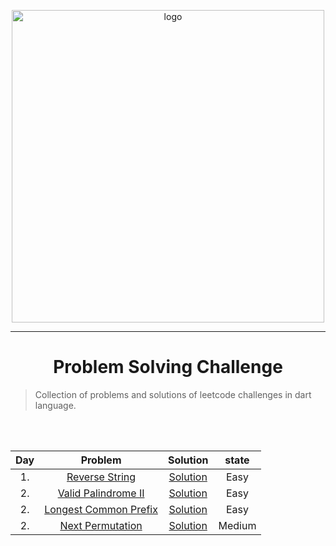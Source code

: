 <p align="center">
<a href="https://leetcode.com/MZzzNn/">
<img src="https://assets.leetcode.com/static_assets/public/webpack_bundles/images/logo-dark.e99485d9b.svg" width="500" alt="logo"></a>
</p>

[//]: # (<p align="center">)

[//]: # (	<img src="https://img.shields.io/badge/Problems%20Solved-30-sucess.svg" alt="">)
[//]: # ([![Open Source Love]&#40;https://badges.frapsoft.com/os/v2/open-source.svg?v=103&#41;]&#40;https://github.com/vinitshahdeo/HacktoberFest&#41;)

[//]: # (	<img src="https://img.shields.io/badge/Language-Dart-blue.svg" alt="">)

[//]: # (</p>)

---
<h1 align="center">Problem Solving Challenge</h1> 

> Collection of problems and solutions of leetcode challenges in dart language.


<br/><br/>                                                     


| Day |                                    Problem                                     |                                        Solution                                        | state  |
|:---:|:------------------------------------------------------------------------------:|:--------------------------------------------------------------------------------------:|:------:|
| 1.  |        [Reverse String ](https://leetcode.com/problems/reverse-string/)        | [Solution](https://github.com/mazen-mo7amed/30-Day-Challenge/blob/main/lib/day_1.dart) |  Easy  |
| 2.  |   [Valid Palindrome II ](https://leetcode.com/problems/valid-palindrome-ii/)   | [Solution](https://github.com/mazen-mo7amed/30-Day-Challenge/blob/main/lib/day_2.dart) |  Easy  |
| 2.  | [Longest Common Prefix ](https://leetcode.com/problems/longest-common-prefix/) | [Solution](https://github.com/mazen-mo7amed/30-Day-Challenge/blob/main/lib/day_3.dart) |  Easy  |
| 2.  |      [Next Permutation ](https://leetcode.com/problems/next-permutation/)      | [Solution](https://github.com/mazen-mo7amed/30-Day-Challenge/blob/main/lib/day_4.dart) | Medium |
